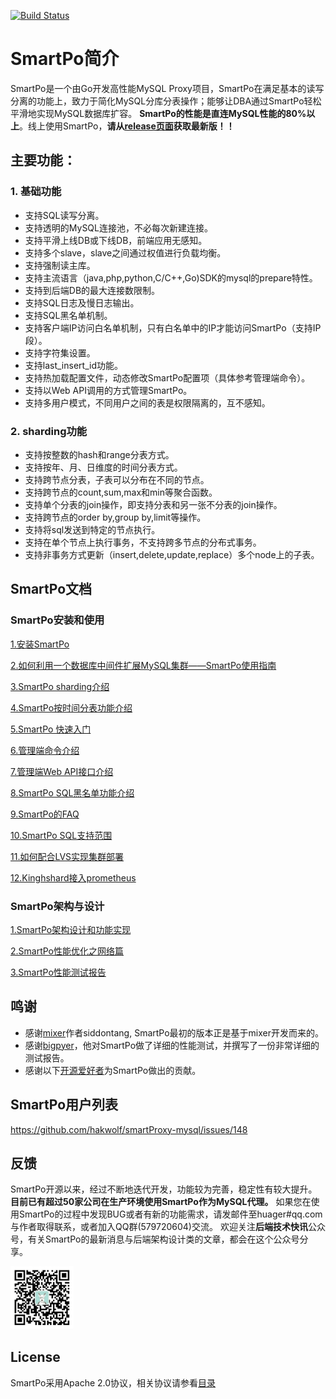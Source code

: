 [![Build Status](https://travis-ci.org/flike/SmartPo.svg?branch=master)](https://travis-ci.org/hakwolf/smartProxy-mysql)

# SmartPo简介

SmartPo是一个由Go开发高性能MySQL Proxy项目，SmartPo在满足基本的读写分离的功能上，致力于简化MySQL分库分表操作；能够让DBA通过SmartPo轻松平滑地实现MySQL数据库扩容。 **SmartPo的性能是直连MySQL性能的80%以上**。线上使用SmartPo，**请从[release页面](https://github.com/hakwolf/smartProxy-mysql/releases)获取最新版！！**

## 主要功能：

### 1. 基础功能

- 支持SQL读写分离。
- 支持透明的MySQL连接池，不必每次新建连接。
- 支持平滑上线DB或下线DB，前端应用无感知。
- 支持多个slave，slave之间通过权值进行负载均衡。
- 支持强制读主库。
- 支持主流语言（java,php,python,C/C++,Go)SDK的mysql的prepare特性。
- 支持到后端DB的最大连接数限制。
- 支持SQL日志及慢日志输出。
- 支持SQL黑名单机制。
- 支持客户端IP访问白名单机制，只有白名单中的IP才能访问SmartPo（支持IP 段）。
- 支持字符集设置。
- 支持last_insert_id功能。
- 支持热加载配置文件，动态修改SmartPo配置项（具体参考管理端命令）。
- 支持以Web API调用的方式管理SmartPo。
- 支持多用户模式，不同用户之间的表是权限隔离的，互不感知。

### 2. sharding功能

- 支持按整数的hash和range分表方式。
- 支持按年、月、日维度的时间分表方式。
- 支持跨节点分表，子表可以分布在不同的节点。
- 支持跨节点的count,sum,max和min等聚合函数。
- 支持单个分表的join操作，即支持分表和另一张不分表的join操作。
- 支持跨节点的order by,group by,limit等操作。
- 支持将sql发送到特定的节点执行。
- 支持在单个节点上执行事务，不支持跨多节点的分布式事务。
- 支持非事务方式更新（insert,delete,update,replace）多个node上的子表。

## SmartPo文档

### SmartPo安装和使用

[1.安装SmartPo](./doc/KingDoc/SmartPo_install_document.md)

[2.如何利用一个数据库中间件扩展MySQL集群——SmartPo使用指南](./doc/KingDoc/how_to_use_SmartPo.md)

[3.SmartPo sharding介绍](./doc/KingDoc/SmartPo_sharding_introduce.md)

[4.SmartPo按时间分表功能介绍](./doc/KingDoc/SmartPo_date_sharding.md)

[5.SmartPo 快速入门](./doc/KingDoc/SmartPo_quick_try.md)

[6.管理端命令介绍](./doc/KingDoc/admin_command_introduce.md)

[7.管理端Web API接口介绍](./doc/KingDoc/SmartPo_admin_api.md)

[8.SmartPo SQL黑名单功能介绍](./doc/KingDoc/sql_blacklist_introduce.md)

[9.SmartPo的FAQ](./doc/KingDoc/function_FAQ.md)

[10.SmartPo SQL支持范围](./doc/KingDoc/SmartPo_support_sql.md)

[11.如何配合LVS实现集群部署](./doc/KingDoc/how_to_use_lvs.md)

[12.Kinghshard接入prometheus](./doc/KingDoc/prometheus.md)


### SmartPo架构与设计

[1.SmartPo架构设计和功能实现](./doc/KingDoc/architecture_of_SmartPo_CN.md)

[2.SmartPo性能优化之网络篇](./doc/KingDoc/SmartPo_performance_profiling.md)

[3.SmartPo性能测试报告](./doc/KingDoc/SmartPo_performance_test.md)
## 鸣谢
- 感谢[mixer](https://github.com/siddontang/mixer)作者siddontang, SmartPo最初的版本正是基于mixer开发而来的。
- 感谢[bigpyer](https://github.com/bigpyer)，他对SmartPo做了详细的性能测试，并撰写了一份非常详细的测试报告。
- 感谢以下[开源爱好者](https://github.com/flike/SmartPo/graphs/contributors)为SmartPo做出的贡献。

## SmartPo用户列表

https://github.com/hakwolf/smartProxy-mysql/issues/148

## 反馈
SmartPo开源以来，经过不断地迭代开发，功能较为完善，稳定性有较大提升。 **目前已有超过50家公司在生产环境使用SmartPo作为MySQL代理。** 如果您在使用SmartPo的过程中发现BUG或者有新的功能需求，请发邮件至huager#qq.com与作者取得联系，或者加入QQ群(579720604)交流。
欢迎关注**后端技术快讯**公众号，有关SmartPo的最新消息与后端架构设计类的文章，都会在这个公众号分享。

<img src="./doc/KingDoc/wechat_pic.png" width="20%" height="20%">

## License

SmartPo采用Apache 2.0协议，相关协议请参看[目录](./doc/License)
